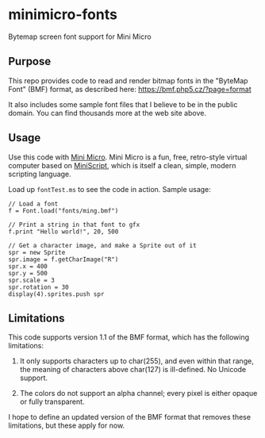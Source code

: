 # minimicro-fonts
Bytemap screen font support for Mini Micro


## Purpose

This repo provides code to read and render bitmap fonts in the "ByteMap Font" (BMF) format, as described here: https://bmf.php5.cz/?page=format

It also includes some sample font files that I believe to be in the public domain.  You can find thousands more at the web site above.

## Usage

Use this code with [Mini Micro](https://miniscript.org/MiniMicro).  Mini Micro is a fun, free, retro-style virtual computer based on [MiniScript](https://miniscript.org/), which is itself a clean, simple, modern scripting language.

Load up `fontTest.ms` to see the code in action.  Sample usage:

```
// Load a font
f = Font.load("fonts/ming.bmf")

// Print a string in that font to gfx
f.print "Hello world!", 20, 500

// Get a character image, and make a Sprite out of it
spr = new Sprite
spr.image = f.getCharImage("R")
spr.x = 400
spr.y = 500
spr.scale = 3
spr.rotation = 30
display(4).sprites.push spr
```

## Limitations

This code supports version 1.1 of the BMF format, which has the following limitations:

1. It only supports characters up to char(255), and even within that range, the meaning of characters above char(127) is ill-defined.  No Unicode support.

2. The colors do not support an alpha channel; every pixel is either opaque or fully transparent.

I hope to define an updated version of the BMF format that removes these limitations, but these apply for now.

